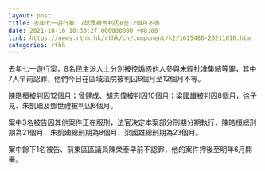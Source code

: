 ```yaml
---
layout: post
title: 去年七一遊行案　7認罪被告判囚6至12個月不等
date: 2021-10-16 10:30:27.000000000 +08:00
link: https://news.rthk.hk/rthk/ch/component/k2/1615486-20211016.htm
categories: rthk
---
```


去年七一遊行案，8名民主派人士分別被控煽惑他人參與未經批准集結等罪，其中7人早前認罪，他們今日在區域法院被判囚6個月至12個月不等。

陳皓桓被判囚12個月；曾健成、胡志偉被判囚10個月；梁國雄被判囚8個月，徐子見、朱凱廸及鄧世禮被判囚6個月。

案中3名被告因其他案件正在服刑，法官決定本案部分刑期分期執行，陳皓桓總刑期為21個月、朱凱廸總刑期為8個月、梁國雄總刑期為23個月。

案中餘下1名被告、前東區區議員陳榮泰早前不認罪，他的案件押後至明年6月開審。
